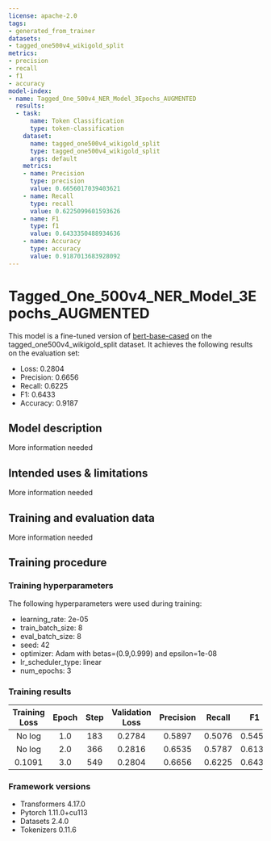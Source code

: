 ```yaml
---
license: apache-2.0
tags:
- generated_from_trainer
datasets:
- tagged_one500v4_wikigold_split
metrics:
- precision
- recall
- f1
- accuracy
model-index:
- name: Tagged_One_500v4_NER_Model_3Epochs_AUGMENTED
  results:
  - task:
      name: Token Classification
      type: token-classification
    dataset:
      name: tagged_one500v4_wikigold_split
      type: tagged_one500v4_wikigold_split
      args: default
    metrics:
    - name: Precision
      type: precision
      value: 0.6656017039403621
    - name: Recall
      type: recall
      value: 0.6225099601593626
    - name: F1
      type: f1
      value: 0.6433350488934636
    - name: Accuracy
      type: accuracy
      value: 0.9187013683928092
---
```


<!-- This model card has been generated automatically according to the information the Trainer had access to. You
should probably proofread and complete it, then remove this comment. -->

# Tagged_One_500v4_NER_Model_3Epochs_AUGMENTED

This model is a fine-tuned version of [bert-base-cased](https://huggingface.co/bert-base-cased) on the tagged_one500v4_wikigold_split dataset.
It achieves the following results on the evaluation set:
- Loss: 0.2804
- Precision: 0.6656
- Recall: 0.6225
- F1: 0.6433
- Accuracy: 0.9187

## Model description

More information needed

## Intended uses & limitations

More information needed

## Training and evaluation data

More information needed

## Training procedure

### Training hyperparameters

The following hyperparameters were used during training:
- learning_rate: 2e-05
- train_batch_size: 8
- eval_batch_size: 8
- seed: 42
- optimizer: Adam with betas=(0.9,0.999) and epsilon=1e-08
- lr_scheduler_type: linear
- num_epochs: 3

### Training results

| Training Loss | Epoch | Step | Validation Loss | Precision | Recall | F1     | Accuracy |
|:-------------:|:-----:|:----:|:---------------:|:---------:|:------:|:------:|:--------:|
| No log        | 1.0   | 183  | 0.2784          | 0.5897    | 0.5076 | 0.5456 | 0.9064   |
| No log        | 2.0   | 366  | 0.2816          | 0.6535    | 0.5787 | 0.6138 | 0.9112   |
| 0.1091        | 3.0   | 549  | 0.2804          | 0.6656    | 0.6225 | 0.6433 | 0.9187   |


### Framework versions

- Transformers 4.17.0
- Pytorch 1.11.0+cu113
- Datasets 2.4.0
- Tokenizers 0.11.6
